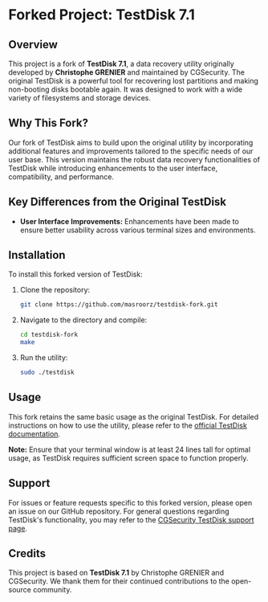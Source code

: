 # Forked Project: TestDisk 7.1

## Overview

This project is a fork of **TestDisk 7.1**, a data recovery utility originally developed by **Christophe GRENIER** and maintained by CGSecurity. The original TestDisk is a powerful tool for recovering lost partitions and making non-booting disks bootable again. It was designed to work with a wide variety of filesystems and storage devices.

## Why This Fork?

Our fork of TestDisk aims to build upon the original utility by incorporating additional features and improvements tailored to the specific needs of our user base. This version maintains the robust data recovery functionalities of TestDisk while introducing enhancements to the user interface, compatibility, and performance.

## Key Differences from the Original TestDisk

- **User Interface Improvements:** Enhancements have been made to ensure better usability across various terminal sizes and environments.

## Installation

To install this forked version of TestDisk:

1. Clone the repository:
   ```bash
   git clone https://github.com/masroorz/testdisk-fork.git
   ```
2. Navigate to the directory and compile:
   ```bash
   cd testdisk-fork
   make
   ```
3. Run the utility:
   ```bash
   sudo ./testdisk
   ```

## Usage

This fork retains the same basic usage as the original TestDisk. For detailed instructions on how to use the utility, please refer to the [official TestDisk documentation](https://www.cgsecurity.org/wiki/TestDisk).

**Note:** Ensure that your terminal window is at least 24 lines tall for optimal usage, as TestDisk requires sufficient screen space to function properly.

## Support

For issues or feature requests specific to this forked version, please open an issue on our GitHub repository. For general questions regarding TestDisk's functionality, you may refer to the [CGSecurity TestDisk support page](https://www.cgsecurity.org).

## Credits

This project is based on **TestDisk 7.1** by Christophe GRENIER and CGSecurity. We thank them for their continued contributions to the open-source community.
